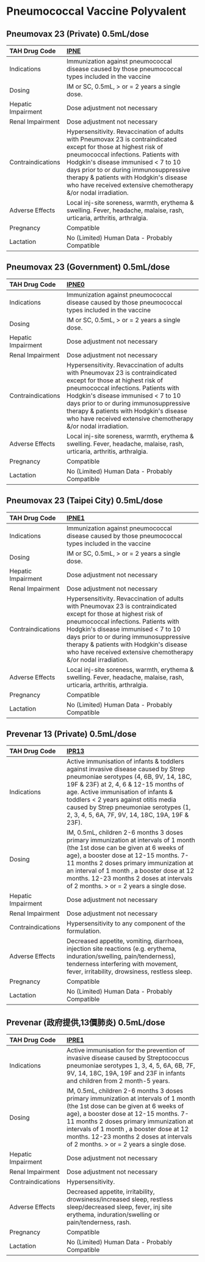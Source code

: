 # Pneumococcal Vaccine Polyvalent

## Pneumovax 23 (Private) 0.5mL/dose

| TAH Drug Code      | [**IPNE**](https://www.tahsda.org.tw/drugs/hissearch.php?drug_code=IPNE)                                                                                                                                                                                                                                                                             |
|:-------------------|:-----------------------------------------------------------------------------------------------------------------------------------------------------------------------------------------------------------------------------------------------------------------------------------------------------------------------------------------------------|
| Indications        | Immunization against pneumococcal disease caused by those pneumococcal types included in the vaccine                                                                                                                                                                                                                                                 |
| Dosing             | IM or SC, 0.5mL, > or = 2 years a single dose.                                                                                                                                                                                                                                                                                                       |
| Hepatic Impairment | Dose adjustment not necessary                                                                                                                                                                                                                                                                                                                        |
| Renal Impairment   | Dose adjustment not necessary                                                                                                                                                                                                                                                                                                                        |
| Contraindications  | Hypersensitivity. Revaccination of adults with Pneumovax 23 is contraindicated except for those at highest risk of pneumococcal infections. Patients with Hodgkin's disease immunised < 7 to 10 days prior to or during immunosuppressive therapy & patients with Hodgkin's disease who have received extensive chemotherapy &/or nodal irradiation. |
| Adverse Effects    | Local inj-site soreness, warmth, erythema & swelling. Fever, headache, malaise, rash, urticaria, arthritis, arthralgia.                                                                                                                                                                                                                              |
| Pregnancy          | Compatible                                                                                                                                                                                                                                                                                                                                           |
| Lactation          | No (Limited) Human Data - Probably Compatible                                                                                                                                                                                                                                                                                                        |

## Pneumovax 23 (Government) 0.5mL/dose

| TAH Drug Code      | [**IPNE0**](https://www.tahsda.org.tw/drugs/hissearch.php?drug_code=IPNE0)                                                                                                                                                                                                                                                                           |
|:-------------------|:-----------------------------------------------------------------------------------------------------------------------------------------------------------------------------------------------------------------------------------------------------------------------------------------------------------------------------------------------------|
| Indications        | Immunization against pneumococcal disease caused by those pneumococcal types included in the vaccine                                                                                                                                                                                                                                                 |
| Dosing             | IM or SC, 0.5mL, > or = 2 years a single dose.                                                                                                                                                                                                                                                                                                       |
| Hepatic Impairment | Dose adjustment not necessary                                                                                                                                                                                                                                                                                                                        |
| Renal Impairment   | Dose adjustment not necessary                                                                                                                                                                                                                                                                                                                        |
| Contraindications  | Hypersensitivity. Revaccination of adults with Pneumovax 23 is contraindicated except for those at highest risk of pneumococcal infections. Patients with Hodgkin's disease immunised < 7 to 10 days prior to or during immunosuppressive therapy & patients with Hodgkin's disease who have received extensive chemotherapy &/or nodal irradiation. |
| Adverse Effects    | Local inj-site soreness, warmth, erythema & swelling. Fever, headache, malaise, rash, urticaria, arthritis, arthralgia.                                                                                                                                                                                                                              |
| Pregnancy          | Compatible                                                                                                                                                                                                                                                                                                                                           |
| Lactation          | No (Limited) Human Data - Probably Compatible                                                                                                                                                                                                                                                                                                        |

## Pneumovax 23 (Taipei City) 0.5mL/dose

| TAH Drug Code      | [**IPNE1**](https://www.tahsda.org.tw/drugs/hissearch.php?drug_code=IPNE1)                                                                                                                                                                                                                                                                           |
|:-------------------|:-----------------------------------------------------------------------------------------------------------------------------------------------------------------------------------------------------------------------------------------------------------------------------------------------------------------------------------------------------|
| Indications        | Immunization against pneumococcal disease caused by those pneumococcal types included in the vaccine                                                                                                                                                                                                                                                 |
| Dosing             | IM or SC, 0.5mL, > or = 2 years a single dose.                                                                                                                                                                                                                                                                                                       |
| Hepatic Impairment | Dose adjustment not necessary                                                                                                                                                                                                                                                                                                                        |
| Renal Impairment   | Dose adjustment not necessary                                                                                                                                                                                                                                                                                                                        |
| Contraindications  | Hypersensitivity. Revaccination of adults with Pneumovax 23 is contraindicated except for those at highest risk of pneumococcal infections. Patients with Hodgkin's disease immunised < 7 to 10 days prior to or during immunosuppressive therapy & patients with Hodgkin's disease who have received extensive chemotherapy &/or nodal irradiation. |
| Adverse Effects    | Local inj-site soreness, warmth, erythema & swelling. Fever, headache, malaise, rash, urticaria, arthritis, arthralgia.                                                                                                                                                                                                                              |
| Pregnancy          | Compatible                                                                                                                                                                                                                                                                                                                                           |
| Lactation          | No (Limited) Human Data - Probably Compatible                                                                                                                                                                                                                                                                                                        |

## Prevenar 13 (Private) 0.5mL/dose

| TAH Drug Code      | [**IPR13**](https://www.tahsda.org.tw/drugs/hissearch.php?drug_code=IPR13)                                                                                                                                                                                                                                                                        |
|:-------------------|:--------------------------------------------------------------------------------------------------------------------------------------------------------------------------------------------------------------------------------------------------------------------------------------------------------------------------------------------------|
| Indications        | Active immunisation of infants & toddlers against invasive disease caused by Strep pneumoniae serotypes (4, 6B, 9V, 14, 18C, 19F & 23F) at 2, 4, 6 & 12-15 months of age. Active immunisation of infants & toddlers < 2 years against otitis media caused by Strep pneumoniae serotypes (1, 2, 3, 4, 5, 6A, 7F, 9V, 14, 18C, 19A, 19F & 23F).     |
| Dosing             | IM, 0.5mL, children 2-6 months 3 doses primary immunization at intervals of 1 month (the 1st dose can be given at 6 weeks of age), a booster dose at 12-15 months. 7-11 months 2 doses primary immunization at an interval of 1 month , a booster dose at 12 months. 12-23 months 2 doses at intervals of 2 months. > or = 2 years a single dose. |
| Hepatic Impairment | Dose adjustment not necessary                                                                                                                                                                                                                                                                                                                     |
| Renal Impairment   | Dose adjustment not necessary                                                                                                                                                                                                                                                                                                                     |
| Contraindications  | Hypersensitivity to any component of the formulation.                                                                                                                                                                                                                                                                                             |
| Adverse Effects    | Decreased appetite, vomiting, diarrhoea, injection site reactions (e.g. erythema, induration/swelling, pain/tenderness), tenderness interfering with movement, fever, irritability, drowsiness, restless sleep.                                                                                                                                   |
| Pregnancy          | Compatible                                                                                                                                                                                                                                                                                                                                        |
| Lactation          | No (Limited) Human Data - Probably Compatible                                                                                                                                                                                                                                                                                                     |

## Prevenar (政府提供,13價肺炎) 0.5mL/dose

| TAH Drug Code      | [**IPRE1**](https://www.tahsda.org.tw/drugs/hissearch.php?drug_code=IPRE1)                                                                                                                                                                                                                                                                      |
|:-------------------|:------------------------------------------------------------------------------------------------------------------------------------------------------------------------------------------------------------------------------------------------------------------------------------------------------------------------------------------------|
| Indications        | Active immunisation for the prevention of invasive disease caused by Streptococcus pneumoniae serotypes 1, 3, 4, 5, 6A, 6B, 7F, 9V, 14, 18C, 19A, 19F and 23F in infants and children from 2 month-5 years.                                                                                                                                     |
| Dosing             | IM, 0.5mL, children 2-6 months 3 doses primary immunization at intervals of 1 month (the 1st dose can be given at 6 weeks of age), a booster dose at 12-15 months. 7-11 months 2 doses primary immunization at intervals of 1 month , a booster dose at 12 months. 12-23 months 2 doses at intervals of 2 months. > or = 2 years a single dose. |
| Hepatic Impairment | Dose adjustment not necessary                                                                                                                                                                                                                                                                                                                   |
| Renal Impairment   | Dose adjustment not necessary                                                                                                                                                                                                                                                                                                                   |
| Contraindications  | Hypersensitivity.                                                                                                                                                                                                                                                                                                                               |
| Adverse Effects    | Decreased appetite, irritability, drowsiness/increased sleep, restless sleep/decreased sleep, fever, inj site erythema, induration/swelling or pain/tenderness, rash.                                                                                                                                                                           |
| Pregnancy          | Compatible                                                                                                                                                                                                                                                                                                                                      |
| Lactation          | No (Limited) Human Data - Probably Compatible                                                                                                                                                                                                                                                                                                   |

